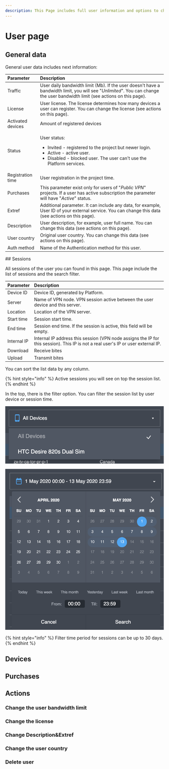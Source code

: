 ```yaml
---
description: This Page includes full user information and options to change it.
---
```


# User page

## General data

General user data includes next information:

<table>
  <thead>
    <tr>
      <th style="text-align:left">Parameter</th>
      <th style="text-align:left">Description</th>
    </tr>
  </thead>
  <tbody>
    <tr>
      <td style="text-align:left">Traffic</td>
      <td style="text-align:left">User daily bandwidth limit (Mb). If the user doesn&apos;t have a bandwidth
        limit, you will see &quot;<em>Unlimited</em>&quot;. You can change the
        user bandwidth limit (see actions on this page).</td>
    </tr>
    <tr>
      <td style="text-align:left">License</td>
      <td style="text-align:left">User license. The license determines how many devices a user can register.
        You can change the license (see actions on this page).</td>
    </tr>
    <tr>
      <td style="text-align:left">Activated devices</td>
      <td style="text-align:left">Amount of registered devices</td>
    </tr>
    <tr>
      <td style="text-align:left">Status</td>
      <td style="text-align:left">
        <p>User status:</p>
        <ul>
          <li>Invited - registered to the project but newer login.</li>
          <li>Active - active user.</li>
          <li>Disabled - blocked user. The user can&apos;t use the Platform services.</li>
        </ul>
      </td>
    </tr>
    <tr>
      <td style="text-align:left">Registration time</td>
      <td style="text-align:left">User registration in the project time.</td>
    </tr>
    <tr>
      <td style="text-align:left">Purchases</td>
      <td style="text-align:left">This parameter exist only for users of &quot;<em>Public VPN</em>&quot;
        projects. If a user has active subscription the parameter will have &quot;<em>Active</em>&quot;
        status.</td>
    </tr>
    <tr>
      <td style="text-align:left">Extref</td>
      <td style="text-align:left">Additional parameter. It can include any data, for example, User ID of
        your external service. You can change this data (see actions on this page).</td>
    </tr>
    <tr>
      <td style="text-align:left">Description</td>
      <td style="text-align:left">User description, for example, user full name. You can change this data
        (see actions on this page).</td>
    </tr>
    <tr>
      <td style="text-align:left">User country</td>
      <td style="text-align:left">Original user country. You can change this data (see actions on this page).</td>
    </tr>
    <tr>
      <td style="text-align:left">Auth method</td>
      <td style="text-align:left">Name of the Authentication method for this user.</td>
    </tr>
  </tbody>
</table>## Sessions

All sessions of the user you can found in this page. This page include the list of sessions and the search filter.

| Parameter | Description |
| :--- | :--- |
| Device ID | Device ID, generated by Platform. |
| Server | Name of VPN node. VPN session active between the user device and this server. |
| Location | Location of the VPN server. |
| Start time | Session start time. |
| End time | Session end time. If the session is active, this field will be empty. |
| Internal IP | Internal IP address this session \(VPN node assigns the IP for this session\). This IP is not a real user's IP or user external IP. |
| Download | Receive bites |
| Upload | Transmit bites |

You can sort the list data by any column.

{% hint style="info" %}
Active sessions you will see on top the session list.
{% endhint %}

In the top, there is the filter option. You can filter the session list by user device or session time.

![Devices Filter](../../.gitbook/assets/filter_devices.png)

![Session time filter](../../.gitbook/assets/filter_date.png)

{% hint style="info" %}
Filter time period for sessions can be up to 30 days.
{% endhint %}

## Devices

## Purchases

## Actions

### Change the user bandwidth limit



### Change the license

### Change Description&Extref

### Change the user country

### Delete user

